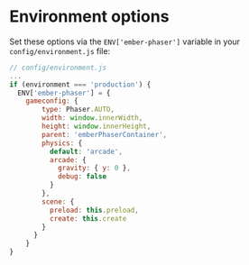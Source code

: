 # Environment options

Set these options via the `ENV['ember-phaser']` variable in your `config/environment.js` file:

```js
// config/environment.js
...
if (environment === 'production') {
  ENV['ember-phaser'] = {
    gameconfig: {
        type: Phaser.AUTO,
        width: window.innerWidth,
        height: window.innerHeight,
        parent: 'emberPhaserContainer',
        physics: {
          default: 'arcade',
          arcade: {
            gravity: { y: 0 },
            debug: false
          }
        },
        scene: {
          preload: this.preload,
          create: this.create
        }
      }
    }
}
```
